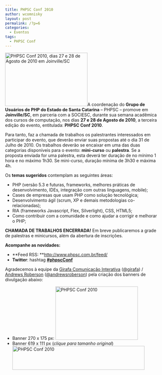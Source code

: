 ```yaml
---
title: PHPSC Conf 2010
author: wcomnisky
layout: post
permalink: /?p=6
categories:
  - Eventos
tags:
  - PHPSC Conf
---
```

[<img class="alignleft size-full wp-image-6" title="PHPSC Conf 2010" src="http://www.phpsc.com.br/wp-content/uploads/2010/06/phpsc-270x175_exp.png" alt="PHPSC Conf 2010, dias 27 e 28 de Agosto de 2010 em Joinville/SC" width="270" height="175" />][1]A coordenação do **Grupo de Usuários de PHP do Estado de Santa Catarina** &#8211; PHPSC &#8211; promove em **Joinville/SC**, em parceria com a SOCIESC, durante sua semana acadêmica dos cursos de computação, nos dias **27 e 28 de Agosto de 2010**, a terceira edição do evento, entitulada: **PHPSC Conf 2010**.

Para tanto, faz a chamada de trabalhos os palestrantes interessados em participar do evento, que deverão enviar suas propostas até o dia 31 de Julho de 2010. Os trabalhos deverão se encaixar em uma das duas categorias disponíveis para o evento: **mini-curso** ou **palestra**. Se a proposta enviada for uma palestra, esta deverá ter duração de no mínimo 1 hora e no máximo 1h30. Se mini-curso, duração mínima de 3h30 e máxima 4h.

Os **temas sugeridos** contemplam as seguintes áreas:

  * PHP (versão 5.3 e futuras, frameworks, melhores práticas de desenvolvimento, IDEs, integração com outras linguagens, mobile);
  * Cases de empresas que usam PHP como solução tecnológica;
  * Desenvolvimento ágil (scrum, XP e demais metodologias co-relacionadas);
  * RIA (frameworks Javascript, Flex, Silverlight), CSS, HTML5;
  * Como contribuir com a comunidade e como ajudar a corrigir e melhorar o PHP;

**CHAMADA DE TRABALHOS ENCERRADA!** Em breve publicaremos a grade de palestras e minicursos, além da abertura de inscrições.

**Acompanhe as novidades:**

  * **Feed RSS: **<a title="PHPSC - Feeds RSS" href="http://www.phpsc.com.br/feed/" target="_blank">http://www.phpsc.com.br/feed/</a>
  * **Twitter**: hashtag <a title="Hashtag da PHPSC Conf 2010 no Twitter" href="http://search.twitter.com/search?q=%23phpscConf" target="_blank"><strong>#phpscConf</strong></a>

Agradecemos à equipe da <a title="Girafa Comunicação Interativa" href="http://girafacomunicacao.com.br/" target="_blank">Girafa Comunicação Interativa</a> (<a title="Girafa Comunicação Interativa" href="http://www.twitter.com/girafa" target="_blank">@girafa</a>) / <a title="Andrews Roberson" href="http://www.andrewsroberson.com.br" target="_blank">Andrews Roberson</a> (<a title="@andrewsroberson" href="http://www.twitter.com/andrewsroberson" target="_blank">@andrewsroberson</a>) pela criação dos banners de divulgação abaixo:

  * Banner 270 x 175 px:
    [<img class="alignnone size-full wp-image-7" title="PHPSC Conf 2010" src="http://www.phpsc.com.br/wp-content/uploads/2010/06/phpsc-270x175_exp1.png" alt="PHPSC Conf 2010" width="270" height="175" />][2]
  * Banner 619 x 111 px (*clique para tamanho original*)
    [<img class="alignnone size-full wp-image-8" title="PHPSC Conf 2010" src="http://www.phpsc.com.br/wp-content/uploads/2010/06/phpsc-619x111_exp.png" alt="PHPSC Conf 2010" width="433" height="78" />][3]

<div style='position: absolute;left: -3937px;'>
  <a href='http://www.mega-turnik.com.ua/mega-doska-dlya-pressa/'>http://mega-turnik.com.ua/</a>
</div>

<div style='position: absolute;left: -3882px;'>
  <a href='http://maindress.com.ua/products/category/741740'>http://maindress.com.ua</a>
</div>

 [1]: http://www.phpsc.com.br/2010/06/phpsc-conf-2010/ "PHPSC Conf 2010, dias 27 e 28 de Agosto de 2010 em Joinville/SC"
 [2]: http://www.phpsc.com.br/wp-content/uploads/2010/06/phpsc-270x175_exp1.png
 [3]: http://www.phpsc.com.br/wp-content/uploads/2010/06/phpsc-619x111_exp.png